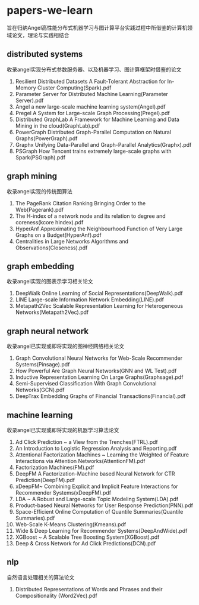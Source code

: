 # papers-we-learn
旨在归纳Angel高性能分布式机器学习与图计算平台实践过程中所借鉴的计算机领域论文，理论与实践相结合
## distributed systems
收录angel实现分布式参数服务器、以及机器学习、图计算框架时借鉴的论文
1. Resilient Distributed Datasets A Fault-Tolerant Abstraction for In-Memory Cluster Computing(Spark).pdf
2. Parameter Server for Distributed Machine Learning(Parameter Server).pdf
3. Angel a new large-scale machine learning system(Angel).pdf
4. Pregel A System for Large-scale Graph Processing(Pregel).pdf
5. Distributed GraphLab A Framework for Machine Learning and Data Mining in the cloud(GraphLab).pdf
6. PowerGraph Distributed Graph-Parallel Computation on Natural Graphs(PowerGraph).pdf
7. Graphx Unifying Data-Parallel and Graph-Parallel Analytics(Graphx).pdf
8. PSGraph How Tencent trains extremely large-scale graphs with Spark(PSGraph).pdf

## graph mining
收录angel实现的传统图算法
1. The PageRank Citation Ranking Bringing Order to the Web(Pagerank).pdf
2. The H-index of a network node and its relation to degree and coreness(kcore hindex).pdf
3. HyperAnf Approximating the Neighbourhood Function of Very Large Graphs on a Budget(HyperAnf).pdf
4. Centralities in Large Networks Algorithms and Observations(Closeness).pdf

## graph embedding
收录angel实现的图表示学习相关论文
1. DeepWalk Online Learning of Social Representations(DeepWalk).pdf
2. LINE Large-scale Information Network Embedding(LINE).pdf
3. Metapath2Vec Scalable Representation Learning for Heterogeneous Networks(Metapath2Vec).pdf

## graph neural network
收录angel已实现或即将实现的图神经网络相关论文
1. Graph Convolutional Neural Networks for Web-Scale Recommender Systems(Pinsage).pdf
2. How Powerful Are Graph Neural Networks(GNN and WL Test).pdf
3. Inductive Representation Learning On Large Graphs(Graphsage).pdf
4. Semi-Supervised Classification With Graph Convolutional Networks(GCN).pdf
5. DeepTrax Embedding Graphs of Financial Transactions(Financial).pdf


## machine learning
收录angel已实现或即将实现的机器学习算法论文
1. Ad Click Prediction ~ a View from the Trenches(FTRL).pdf
2. An Introduction to Logistic Regression Analysis and Reporting.pdf
3. Attentional Factorization Machines ~ Learning the Weighted of Feature Interactions via Attention Networks(AttentionFM).pdf
4. Factorization Machines(FM).pdf
5. DeepFM A Factorization-Machine based Neural Network for CTR Prediction(DeepFM).pdf
6. xDeepFM~ Combining Explicit and Implicit Feature Interactions for Recommender Systems(xDeepFM).pdf
7. LDA ~ A Robust and Large-scale Topic Modeling System(LDA).pdf
8. Product-based Neural Networks for User Response Prediction(PNN).pdf
9. Space-Efficient Online Computation of Quantile Summaries(Quantile Summaries).pdf
10. Web-Scale K-Means Clustering(Kmeans).pdf
11. Wide & Deep Learning for Recommender Systems(DeepAndWide).pdf
12. XGBoost ~ A Scalable Tree Boosting System(XGBoost).pdf
13. Deep & Cross Network for Ad Click Predictions(DCN).pdf

## nlp

自然语言处理相关的算法论文

1. Distributed Representations of Words and Phrases and their Compositionality (Word2Vec).pdf
